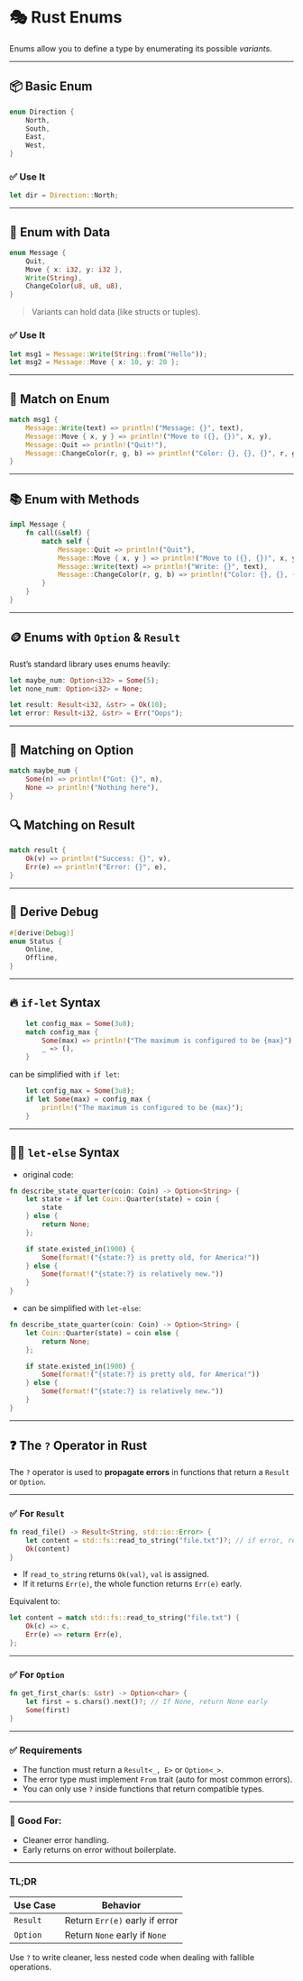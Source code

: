 # 🎭 Rust Enums

Enums allow you to define a type by enumerating its possible *variants*.

---

## 📦 Basic Enum

```rust
enum Direction {
    North,
    South,
    East,
    West,
}
```

### ✅ Use It

```rust
let dir = Direction::North;
```

---

## 📐 Enum with Data

```rust
enum Message {
    Quit,
    Move { x: i32, y: i32 },
    Write(String),
    ChangeColor(u8, u8, u8),
}
```

> Variants can hold data (like structs or tuples).

### ✅ Use It

```rust
let msg1 = Message::Write(String::from("Hello"));
let msg2 = Message::Move { x: 10, y: 20 };
```

---

## 🧠 Match on Enum

```rust
match msg1 {
    Message::Write(text) => println!("Message: {}", text),
    Message::Move { x, y } => println!("Move to ({}, {})", x, y),
    Message::Quit => println!("Quit!"),
    Message::ChangeColor(r, g, b) => println!("Color: {}, {}, {}", r, g, b),
}
```

---

## 📚 Enum with Methods

```rust
impl Message {
    fn call(&self) {
        match self {
            Message::Quit => println!("Quit"),
            Message::Move { x, y } => println!("Move to ({}, {})", x, y),
            Message::Write(text) => println!("Write: {}", text),
            Message::ChangeColor(r, g, b) => println!("Color: {}, {}, {}", r, g, b),
        }
    }
}
```

---

## 🪙 Enums with `Option` & `Result`

Rust’s standard library uses enums heavily:

```rust
let maybe_num: Option<i32> = Some(5);
let none_num: Option<i32> = None;

let result: Result<i32, &str> = Ok(10);
let error: Result<i32, &str> = Err("Oops");
```

---

## 🧪 Matching on Option

```rust
match maybe_num {
    Some(n) => println!("Got: {}", n),
    None => println!("Nothing here"),
}
```

## 🔍 Matching on Result

```rust
match result {
    Ok(v) => println!("Success: {}", v),
    Err(e) => println!("Error: {}", e),
}
```

---

## 📌 Derive Debug

```rust
#[derive(Debug)]
enum Status {
    Online,
    Offline,
}
```

---

## 🔥 `if-let` Syntax

```rust
    let config_max = Some(3u8);
    match config_max {
        Some(max) => println!("The maximum is configured to be {max}"),
        _ => (),
    }
```

can be simplified with `if let`:

```rust
    let config_max = Some(3u8);
    if let Some(max) = config_max {
        println!("The maximum is configured to be {max}");
    }
```

---

## 🙌🏻 `let-else` Syntax

- original code:

```rust
fn describe_state_quarter(coin: Coin) -> Option<String> {
    let state = if let Coin::Quarter(state) = coin {
        state
    } else {
        return None;
    };

    if state.existed_in(1900) {
        Some(format!("{state:?} is pretty old, for America!"))
    } else {
        Some(format!("{state:?} is relatively new."))
    }
}
```

- can be simplified with `let-else`:

```rust
fn describe_state_quarter(coin: Coin) -> Option<String> {
    let Coin::Quarter(state) = coin else {
        return None;
    };

    if state.existed_in(1900) {
        Some(format!("{state:?} is pretty old, for America!"))
    } else {
        Some(format!("{state:?} is relatively new."))
    }
}
```

---

## ❓ The `?` Operator in Rust

The `?` operator is used to **propagate errors** in functions that return a `Result` or `Option`.

---

### ✅ For `Result`

```rust
fn read_file() -> Result<String, std::io::Error> {
    let content = std::fs::read_to_string("file.txt")?; // if error, returns it early
    Ok(content)
}
```

* If `read_to_string` returns `Ok(val)`, `val` is assigned.
* If it returns `Err(e)`, the whole function returns `Err(e)` early.

Equivalent to:

```rust
let content = match std::fs::read_to_string("file.txt") {
    Ok(c) => c,
    Err(e) => return Err(e),
};
```

---

### ✅ For `Option`

```rust
fn get_first_char(s: &str) -> Option<char> {
    let first = s.chars().next()?; // If None, return None early
    Some(first)
}
```

---

### ✅ Requirements

* The function must return a `Result<_, E>` or `Option<_>`.
* The error type must implement `From` trait (auto for most common errors).
* You can only use `?` inside functions that return compatible types.

---

### 🧠 Good For:

* Cleaner error handling.
* Early returns on error without boilerplate.

---

### TL;DR

| Use Case | Behavior                       |
| -------- | ------------------------------ |
| `Result` | Return `Err(e)` early if error |
| `Option` | Return `None` early if `None`  |

Use `?` to write cleaner, less nested code when dealing with fallible operations.
